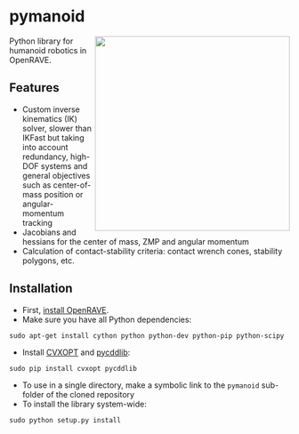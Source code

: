 # pymanoid

<img src="https://scaron.info/images/ijhr-2016.png" width="350" align="right" />

Python library for humanoid robotics in OpenRAVE.

## Features

- Custom inverse kinematics (IK) solver, slower than IKFast but taking into
  account redundancy, high-DOF systems and general objectives such as
  center-of-mass position or angular-momentum tracking
- Jacobians and hessians for the center of mass, ZMP and angular momentum
- Calculation of contact-stability criteria: contact wrench cones, stability
  polygons, etc. 

## Installation

- First, [install OpenRAVE](https://scaron.info/teaching/installing-openrave-on-ubuntu-14.04.html).
- Make sure you have all Python dependencies:

```
sudo apt-get install cython python python-dev python-pip python-scipy
```

- Install [CVXOPT](http://cvxopt.org/) and [pycddlib](https://pycddlib.readthedocs.org/en/latest/):

```
sudo pip install cvxopt pycddlib
```

- To use in a single directory, make a symbolic link to the ``pymanoid``
  sub-folder of the cloned repository
- To install the library system-wide:

```
sudo python setup.py install
```
